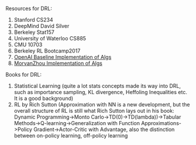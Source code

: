Resources for DRL:

1. Stanford CS234
2. DeepMind David Silver
3. Berkeley Stat157
4. University of Waterloo CS885
5. CMU 10703
6. Berkeley RL Bootcamp2017
7. [OpenAI Baseline Implementation of Algs](https://github.com/openai/baselines)
8. [MorvanZhou Implementation of Algs](https://github.com/MorvanZhou/Reinforcement-learning-with-tensorflow)

Books for DRL:

1. Statistical Learning (quite a lot stats concepts made its way into DRL, such as importance sampling, KL divergence, Heffoling Inequalities etc. It is a good background)
2. RL by Rich Sutton (Approximation with NN is a new development, but the overall structure of RL is still what Rich Sutton lays out in his book: Dynamic Programming->Monto Carlo->TD(0)->TD(lambda))->Tabular Methods->Q-learning->Generalization with Function Approximations->Policy Gradient->Actor-Critic with Advantage, also the distinction between on-policy learning, off-policy learning


